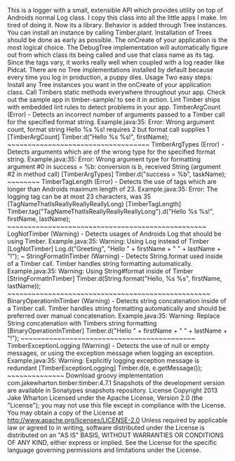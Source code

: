 This is a logger with a small, extensible API which provides utility on top of Androids normal Log class. I copy this class into all the little apps I make. Im tired of doing it. Now its a library. Behavior is added through Tree instances. You can install an instance by calling Timber.plant. Installation of Trees should be done as early as possible. The onCreate of your application is the most logical choice. The DebugTree implementation will automatically figure out from which class its being called and use that class name as its tag. Since the tags vary, it works really well when coupled with a log reader like Pidcat. There are no Tree implementations installed by default because every time you log in production, a puppy dies. Usage Two easy steps: Install any Tree instances you want in the onCreate of your application class. Call Timbers static methods everywhere throughout your app. Check out the sample app in timber-sample/ to see it in action. Lint Timber ships with embedded lint rules to detect problems in your app. TimberArgCount (Error) - Detects an incorrect number of arguments passed to a Timber call for the specified format string. Example.java:35: Error: Wrong argument count, format string Hello %s %s! requires 2 but format call supplies 1 [TimberArgCount] Timber.d("Hello %s %s!", firstName); ~~~~~~~~~~~~~~~~~~~~~~~~~~~~~~~~~~~ TimberArgTypes (Error) - Detects arguments which are of the wrong type for the specified format string. Example.java:35: Error: Wrong argument type for formatting argument #0 in success = %b: conversion is b, received String (argument #2 in method call) [TimberArgTypes] Timber.d("success = %b", taskName); ~~~~~~~~ TimberTagLength (Error) - Detects the use of tags which are longer than Androids maximum length of 23. Example.java:35: Error: The logging tag can be at most 23 characters, was 35 (TagNameThatIsReallyReallyReallyLong) [TimberTagLength] Timber.tag("TagNameThatIsReallyReallyReallyLong").d("Hello %s %s!", firstName, lastName); ~~~~~~~~~~~~~~~~~~~~~~~~~~~~~~~~~~~~~~~~~~~~~~~~~ LogNotTimber (Warning) - Detects usages of Androids Log that should be using Timber. Example.java:35: Warning: Using Log instead of Timber [LogNotTimber] Log.d("Greeting", "Hello " + firstName + " " + lastName + "!"); ~ StringFormatInTimber (Warning) - Detects String.format used inside of a Timber call. Timber handles string formatting automatically. Example.java:35: Warning: Using String#format inside of Timber [StringFormatInTimber] Timber.d(String.format("Hello, %s %s", firstName, lastName)); ~~~~~~~~~~~~~~~~~~~~~~~~~~~~~~~~~~~~~~~~~~~~~~~~~~ BinaryOperationInTimber (Warning) - Detects string concatenation inside of a Timber call. Timber handles string formatting automatically and should be preferred over manual concatenation. Example.java:35: Warning: Replace String concatenation with Timbers string formatting [BinaryOperationInTimber] Timber.d("Hello " + firstName + " " + lastName + "!"); ~~~~~~~~~~~~~~~~~~~~~~~~~~~~~~~~~~~~~~~~~~~ TimberExceptionLogging (Warning) - Detects the use of null or empty messages, or using the exception message when logging an exception. Example.java:35: Warning: Explicitly logging exception message is redundant [TimberExceptionLogging] Timber.d(e, e.getMessage()); ~~~~~~~~~~~~~~ Download groovy implementation com.jakewharton.timber:timber:4.7.1 Snapshots of the development version are available in Sonatypes snapshots repository. License Copyright 2013 Jake Wharton Licensed under the Apache License, Version 2.0 (the "License"); you may not use this file except in compliance with the License. You may obtain a copy of the License at http://www.apache.org/licenses/LICENSE-2.0 Unless required by applicable law or agreed to in writing, software distributed under the License is distributed on an "AS IS" BASIS, WITHOUT WARRANTIES OR CONDITIONS OF ANY KIND, either express or implied. See the License for the specific language governing permissions and limitations under the License.